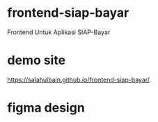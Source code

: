 # frontend-siap-bayar
Frontend Untuk Aplikasi SIAP-Bayar

# demo site
https://salahulbain.github.io/frontend-siap-bayar/.

# figma design

